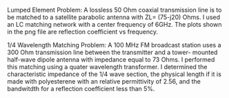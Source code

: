 Lumped Element Problem: A lossless 50 Ohm coaxial transmission line is to be matched to a satellite parabolic antenna with
ZL= (75-j20) Ohms. I used an LC matching network with a center frequency of 6GHz. The plots shown in the png file are reflection coefficient vs frequency.

1/4 Wavelength Matching Problem: A 100 MHz FM broadcast station uses a 300 Ohm transmission line between the transmitter and a tower-
mounted half-wave dipole antenna with impedance equal to 73 Ohms. I performed this matching using a quater wavelength transformer. I determined the characteristic impedance of the 1/4 wave section, the physical length if it is made with polyesterene with an relative permittivity of 2.56, and the bandwitdth for a reflection coefficient less than 5%.

